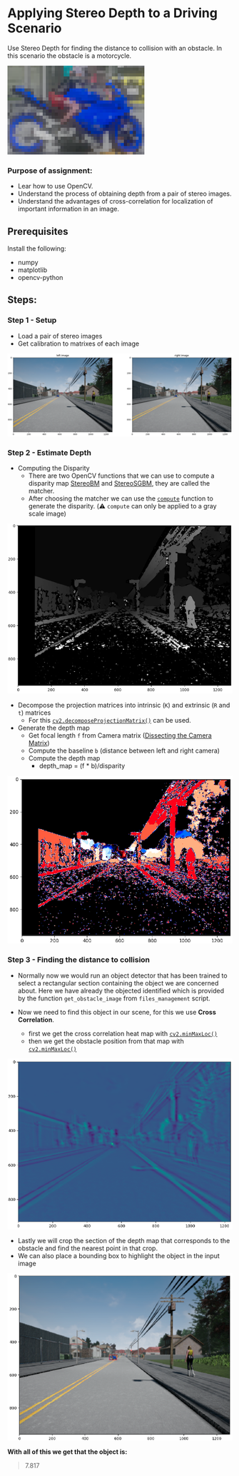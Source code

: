 # Applying Stereo Depth to a Driving Scenario

Use Stereo Depth for finding the distance to collision with an obstacle.
In this scenario the obstacle is a motorcycle.

![](images/motorcycle.png)

### Purpose of assignment:

- Lear how to use OpenCV.
- Understand the process of obtaining depth from a pair of stereo images.
- Understand the advantages of cross-correlation for localization of important information in an image.

## Prerequisites

Install the following:

- numpy
- matplotlib
- opencv-python

## Steps:

### Step 1 - Setup

- Load a pair of stereo images
- Get calibration to matrixes of each image

![](images/stereo_images.png)

### Step 2 - Estimate Depth

- Computing the Disparity
  - There are two OpenCV functions that we can use to compute a disparity map [StereoBM](https://docs.opencv.org/3.4.3/d9/dba/classcv_1_1StereoBM.html) and [StereoSGBM](https://docs.opencv.org/3.4.3/d2/d85/classcv_1_1StereoSGBM.html), they are called the matcher.
  - After choosing the matcher we can use the [`compute`](https://docs.opencv.org/3.4.3/d2/d6e/classcv_1_1StereoMatcher.html#a03f7087df1b2c618462eb98898841345) function to generate the disparity. (:warning: `compute` can only be applied to a gray scale image)

![](images/disparity.png)

- Decompose the projection matrices into intrinsic (`K`) and extrinsic (`R` and `t`) matrices
  - For this [`cv2.decomposeProjectionMatrix()`](https://docs.opencv.org/3.4.3/d9/d0c/group__calib3d.html#gaaae5a7899faa1ffdf268cd9088940248) can be used.
- Generate the depth map
  - Get focal length `f` from Camera matrix ([Dissecting the Camera Matrix](http://ksimek.github.io/2013/08/13/intrinsic/))
  - Compute the baseline `b` (distance between left and right camera)
  - Compute the depth map
    - depth_map = (f \* b)/disparity

![](images/depth_map.png)

### Step 3 - Finding the distance to collision

- Normally now we would run an object detector that has been trained to select a rectangular section containing the object we are concerned about. Here we have already the objected identified which is provided by the function `get_obstacle_image` from `files_management` script.
- Now we need to find this object in our scene, for this we use **Cross Correlation**.

  - first we get the cross correlation heat map with [`cv2.minMaxLoc()`](https://docs.opencv.org/3.4.3/d2/de8/group__core__array.html#ga8873b86a29c5af51cafdcee82f8150a7)
  - then we get the obstacle position from that map with [`cv2.minMaxLoc()`](https://docs.opencv.org/3.4.3/d2/de8/group__core__array.html#ga8873b86a29c5af51cafdcee82f8150a7)

![](images/heat_map.png)

- Lastly we will crop the section of the depth map that corresponds to the obstacle and find the nearest point in that crop.
- We can also place a bounding box to highlight the object in the input image

![](images/bounding_box.png)

**With all of this we get that the object is:**

> 7.817
